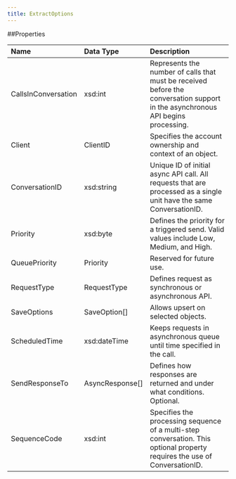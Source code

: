 ```yaml
---
title: ExtractOptions
---
```

##Properties
<table class="table table-hover"> <thead align="left"><tr><th>Name</th><th>Data Type</th><th>Description</th></tr></thead> <tbody><tr><td>CallsInConversation</td><td>xsd:int</td><td>Represents the number of calls that must be received before the conversation support in the asynchronous API begins processing.</td></tr><tr><td>Client</td><td>ClientID</td><td>Specifies the account ownership and context of an object.</td></tr><tr><td>ConversationID</td><td>xsd:string</td><td>Unique ID of initial async API call. All requests that are processed as a single unit have the same ConversationID.</td></tr><tr><td>Priority</td><td>xsd:byte</td><td>Defines the priority for a triggered send. Valid values include Low, Medium, and High.</td></tr><tr><td>QueuePriority</td><td>Priority</td><td>Reserved for future use.</td></tr><tr><td>RequestType</td><td>RequestType</td><td>Defines request as synchronous or asynchronous API.</td></tr><tr><td>SaveOptions</td><td>SaveOption[]</td><td>Allows upsert on selected objects.</td></tr><tr><td>ScheduledTime</td><td>xsd:dateTime</td><td>Keeps requests in asynchronous queue until time specified in the call.</td></tr><tr><td>SendResponseTo</td><td>AsyncResponse[]</td><td>Defines how responses are returned and under what conditions. Optional.</td></tr><tr><td>SequenceCode</td><td>xsd:int</td><td>Specifies the processing sequence of a multi-step conversation. This optional property requires the use of ConversationID.</td></tr></tbody></table>
